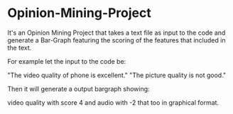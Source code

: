 Opinion-Mining-Project
======================
It's an Opinion Mining Project that takes a text file as input to the code and generate a Bar-Graph featuring the scoring 
of the features that included in the text.


For example let the input to the code be:

"The video quality of phone is excellent."
"The picture quality is not good."

Then it will generate a output bargraph showing:

video quality with score 4 and audio with -2 that too in graphical format.
